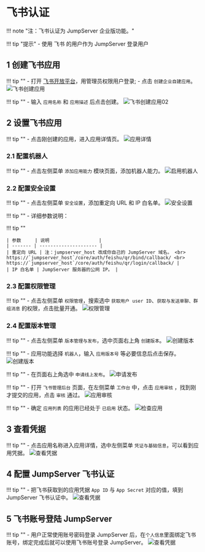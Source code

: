 # 飞书认证
!!! note "注：飞书认证为 JumpServer 企业版功能。"

!!! tip "提示"
    - 使用 飞书 的用户作为 JumpServer 登录用户

## 1 创建飞书应用
!!! tip ""
    - 打开 [飞书开放平台](https://open.feishu.cn/app/)，用管理员权限用户登录;
    - 点击 `创建企业自建应用`。
![飞书创建应用](../../../img/feishu_01.png)

!!! tip ""
    - 输入 `应用名称` 和 `应用描述` 后点击创建。
![飞书创建应用02](../../../img/feishu_02.png)

## 2 设置飞书应用
!!! tip ""
    - 点击刚创建的应用，进入应用详情页。
![应用详情](../../../img/feishu_03.png)

### 2.1 配置机器人
!!! tip ""
    - 点击左侧菜单 `添加应用能力` 模块页面，添加机器人能力。
![启用机器人](../../../img/feishu_04.png)

### 2.2 配置安全设置
!!! tip ""
    - 点击左侧菜单 `安全设置`，添加重定向 URL 和 IP 白名单。
![安全设置](../../../img/feishu_05.png)

!!! tip ""
    - 详细参数说明：

!!! tip ""

    | 参数     | 说明                  |
    | ------- | --------------------- |
    | 重定向 URL | 注：jumpserver_host 改成你自己的 JumpServer 域名。 <br> https://`jumpserver_host`/core/auth/feishu/qr/bind/callback/ <br> https://`jumpserver_host`/core/auth/feishu/qr/login/callback/ |
    | IP 白名单 | JumpServer 服务器的公网 IP。 |

### 2.3 配置权限管理
!!! tip ""
    - 点击左侧菜单 `权限管理`，搜索选中 `获取用户 user ID`、`获取与发送单聊、群组消息` 的权限，点击批量开通。
![权限管理](../../../img/feishu_06.png)

### 2.4 配置版本管理
!!! tip ""
    - 点击左侧菜单 `版本管理与发布`，选中页面右上角 `创建版本`。
![创建版本](../../../img/feishu_07.png)

!!! tip ""
    - 应用功能选择 `机器人`，输入 `应用版本号` 等必要信息后点击保存。
![创建版本](../../../img/feishu_08.png)

!!! tip ""
    - 在页面右上角选中 `申请线上发布`。
![申请发布](../../../img/feishu_09.png)

!!! tip ""
    - 打开 `飞书管理后台` 页面，在左侧菜单 `工作台` 中，点击 `应用审核` ，找到刚才提交的应用，点击 `审核` 通过。
![应用审核](../../../img/feishu_10.png)

!!! tip ""
    - 确定 `应用列表` 的应用已经处于 `已启用` 状态。
![检查应用](../../../img/feishu_11.png)

## 3 查看凭据
!!! tip ""
    - 点击应用名称进入应用详情，选中左侧菜单 `凭证与基础信息`，可以看到应用凭据。
![查看凭据](../../../img/feishu_12.png)

## 4 配置 JumpServer 飞书认证
!!! tip ""
    - 把飞书获取到的应用凭据 `App ID` 与 `App Secret` 对应的值，填到 JumpServer 飞书认证中。
![查看凭据](../../../img/feishu_13.png)

## 5 飞书账号登陆 JumpServer
!!! tip ""
    - 用户正常使用账号密码登录 JumpServer 后，在`个人信息`里面绑定飞书账号，绑定完成后就可以使用飞书账号登录 JumpServer。
![查看凭据](../../../img/feishu_14.png)